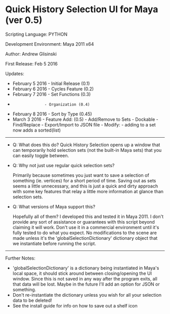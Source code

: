 Quick History Selection UI for Maya (ver 0.5)
===
Scripting Language: PYTHON

Development Environment: Maya 2011 x64

Author: Andrew Glisinski

First Release: Feb 5 2016

Updates:

*   February 5 2016 - Initial Release (0.1)
*   February 6 2016 - Cycles Feature (0.2)
*   February 7 2016 - Set Functions (0.3)
*                   - Organization (0.4)
*   February 8 2016 - Sort by Type (0.45)
*   March 3 2016    - Feature Add: (0.5)
                    - Add/Remove to Sets
                    - Dockable
                    - Find/Replace
                    - Export/Import to JSON file
                    - Modify:
                    - adding to a set now adds a sorted(list)

-------------------
*   Q: What does this do?
    Quick History Selection opens up a window that can temporarily hold selection sets (not the built-in Maya sets) that you can easily toggle between.
*   Q: Why not just use regular quick selection sets?

    Primarily because sometimes you just want to save a selection of something (ie. vertices) for a short period of time. Saving out as sets seems a little unnecessary, and this is just a quick and dirty approach with some key features that relay a little more information at glance than selection sets.
*   Q: What versions of Maya support this?

    Hopefully all of them? I developed this and tested it in Maya 2011. I don't provide any sort of assistance or guarantees with this script beyond claiming it will work. Don't use it in a commercial environment until it's fully tested to do what you expect. No modifications to the scene are made unless it's the 'globalSelectionDictionary' dictionary object that we instantiate before running the script.

-------------------
Further Notes:

- 'globalSelectionDictionary' is a dictionary being instantiated in Maya's local space, it should stick around between closing/opening the UI window. Since this is not saved in any way after the program exits, all that data will be lost. Maybe in the future I'll add an option for JSON or something.
- Don't re-instantiate the dictionary unless you wish for all your selection data to be deleted! 
- See the install guide for info on how to save out a shelf icon
